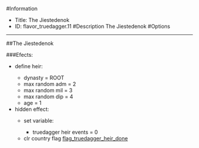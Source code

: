 #Information
 - Title: The Jiestedenok
 - ID: flavor_truedagger.11
#Description
The Jiestedenok
#Options

___
##The Jiestedenok

###Efects:<ul><li>define heir:</li><ul><li>dynasty = ROOT</li><li>max random adm = 2</li><li>max random mil = 3</li><li>max random dip = 4</li><li>age = 1</li></ul><li>hidden effect:</li><ul><li>set variable:</li><ul><li>truedagger heir events = 0</li></ul><li>clr country flag [flag_truedagger_heir_done](../flags/flag_truedagger_heir_done.md)</li></ul></ul>
